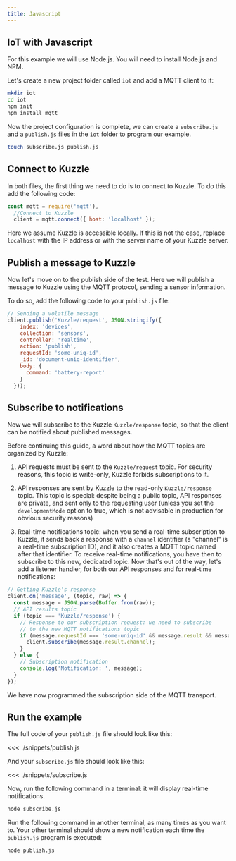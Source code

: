 ```yaml
---
title: Javascript
---
```


## IoT with Javascript

For this example we will use Node.js. You will need to install Node.js and NPM.

Let's create a new project folder called `iot` and add a MQTT client to it:

```bash
mkdir iot
cd iot
npm init
npm install mqtt
```

Now the project configuration is complete, we can create a `subscribe.js` and a `publish.js` files in the `iot` folder to program our example.

```bash
touch subscribe.js publish.js
```

## Connect to Kuzzle

In both files, the first thing we need to do is to connect to Kuzzle. To do this add the following code:

```javascript
const mqtt = require('mqtt'),
  //Connect to Kuzzle
  client = mqtt.connect({ host: 'localhost' });
```

Here we assume Kuzzle is accessible locally. If this is not the case, replace `localhost` with the IP address or with the server name of your Kuzzle server.

## Publish a message to Kuzzle

Now let's move on to the publish side of the test. Here we will publish a message to Kuzzle using the MQTT protocol, sending a sensor information.

To do so, add the following code to your `publish.js` file:

```Javascript
// Sending a volatile message
client.publish('Kuzzle/request', JSON.stringify({
    index: 'devices',
    collection: 'sensors',
    controller: 'realtime',
    action: 'publish',
    requestId: 'some-uniq-id',
    _id: 'document-uniq-identifier',
    body: {
      command: 'battery-report'
    }
  }));
```

## Subscribe to notifications

Now we will subscribe to the Kuzzle `Kuzzle/response` topic, so that the client can be notified about published messages.

Before continuing this guide, a word about how the MQTT topics are organized by Kuzzle:

1. API requests must be sent to the `Kuzzle/request` topic. For security reasons, this topic is write-only, Kuzzle forbids subscriptions to it.

2. API responses are sent by Kuzzle to the read-only `Kuzzle/response` topic. This topic is special: despite being a public topic, API responses are private, and sent only to the requesting user (unless you set the `developmentMode` option to true, which is not advisable in production for obvious security reasons)

3. Real-time notifications topic: when you send a real-time subscription to Kuzzle, it sends back a response with a `channel` identifier (a "channel" is a real-time subscription ID), and it also creates a MQTT topic named after that identifier. To receive real-time notifications, you have then to subscribe to this new, dedicated topic.
   Now that's out of the way, let's add a listener handler, for both our API responses and for real-time notifications:

```Javascript
// Getting Kuzzle's response
client.on('message', (topic, raw) => {
  const message = JSON.parse(Buffer.from(raw));
  // API results topic
  if (topic === 'Kuzzle/response') {
    // Response to our subscription request: we need to subscribe
    // to the new MQTT notifications topic
    if (message.requestId === 'some-uniq-id' && message.result && message.result.channel) {
      client.subscribe(message.result.channel);
    }
  } else {
    // Subscription notification
    console.log('Notification: ', message);
  }
});
```

We have now programmed the subscription side of the MQTT transport.

## Run the example

The full code of your `publish.js` file should look like this:

<<< ./snippets/publish.js

And your `subscribe.js` file should look like this:

<<< ./snippets/subscribe.js

Now, run the following command in a terminal: it will display real-time notifications.

```bash
node subscribe.js
```

Run the following command in another terminal, as many times as you want to. Your other terminal should show a new notification each time the `publish.js` program is executed:

```bash
node publish.js
```
